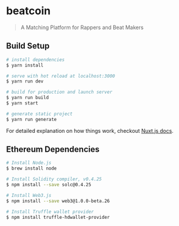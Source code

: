# beatcoin

> A Matching Platform for Rappers and Beat Makers

## Build Setup

``` bash
# install dependencies
$ yarn install

# serve with hot reload at localhost:3000
$ yarn run dev

# build for production and launch server
$ yarn run build
$ yarn start

# generate static project
$ yarn run generate
```

For detailed explanation on how things work, checkout [Nuxt.js docs](https://nuxtjs.org).


## Ethereum Dependencies

```bash
# Install Node.js
$ brew install node

# Install Solidity compiler, v0.4.25
$ npm install --save solc@0.4.25

# Install Web3.js
$ npm install --save web3@1.0.0-beta.26

# Install Truffle wallet provider
$ npm install truffle-hdwallet-provider
```